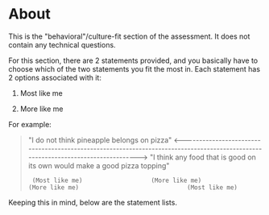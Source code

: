 # About

This is the "behavioral"/culture-fit section of the assessment. It does not contain any technical questions.

For this section, there are 2 statements provided, and you basically have to choose which of the two statements you fit the most in. Each statement has 2 options associated with it:

1) Most like me

2) More like me

For example:


> "I do not think pineapple belongs on pizza"      <---------------------------------------------------------------------------------------------------------------------------------->                          "I think any food that is good on its own would make a good pizza topping"
>
>      (Most like me)                   (More like me)                             (More like me)                              (Most like me)


Keeping this in mind, below are the statement lists.